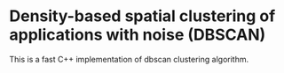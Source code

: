 # Density-based spatial clustering of applications with noise (DBSCAN)

This is a fast C++ implementation of dbscan clustering algorithm.
